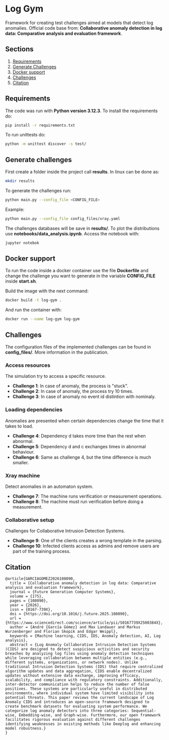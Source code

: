 # Log Gym 

Framework for creating test challenges aimed at models that detect log anomalies. Official code base from: **Collaborative anomaly detection in log data: Comparative analysis and evaluation framework**.


## Sections 
1. [Requirements](#requirements)
2. [Generate Challenges](#generate-challenges)
3. [Docker support](#docker-support)
4. [Challenges](#challenges)
5. [Citation](#citation)

## Requirements

The code was run with **Python version 3.12.3**. To install the requirements do:

```bash
pip install -r requirements.txt 
```
To run unittests do:

```bash
python -m unittest discover -s test/ 
```

## Generate challenges
First create a folder inside the project call **results**. In linux can be done as:

```bash
mkdir results
```

To generate the challenges run:

```bash
python main.py --config_file <CONFIG_FILE>
```

Example:

```bash
python main.py --config_file config_files/xray.yaml
```

The challenges databases will be save in **results/**. To plot the distributions use **notebooks/data_analysis.ipynb**. Access the notebook with:
```bash
jupyter notebok
```

## Docker support
To run the code inside a docker container use the file **Dockerfile** and change the challenge you want to generate in the variable **CONFIG_FILE** inside **start.sh**.

Build the image with the next command:
```bash
docker build -t log-gym .
```
And run the container with:
```bash
docker run --name log-gym log-gym
```
## Challenges

The configuration files of the implemented challenges can be found in **config_files/**. More information in the publication.

### Access resources

The simulation try to access a specific resource.

*   **Challenge 1**: In case of anomaly, the process is "stuck".
*   **Challenge 2**: In case of anomaly, the process try 10 times.
*   **Challenge 3**: In case of anomaly no event id distintion with nominaly.

### Loading dependencies

Anomalies are presented when certain dependencies change the time that it takes to load.

*   **Challenge 4**: Dependency d takes more time than the rest when abnormal.
*   **Challenge 5**: Dependency d and c exchanges times in abnormal behaviour.
*   **Challenge 6**: Same as challenge 4, but the time difference is much smaller.

### Xray machine

Detect anomalies in an automaton system.

* **Challenge 7**:  The machine runs verification or measurement operations.
* **Challenge 8**: The machine must run verification before doing a measurement.

### Collaborative setup

Challenges for Collaborative Intrusion Detection Systems.

* **Challenge 9**: One of the clients creates a wrong template in the parsing.
* **Challenge 10**: Infected clients access as admins and remove users are part of the training process.

## Citation
```
@article{GARCIAGOMEZ2026108090,
  title = {Collaborative anomaly detection in log data: Comparative analysis and evaluation framework},
  journal = {Future Generation Computer Systems},
  volume = {175},
  pages = {108090},
  year = {2026},
  issn = {0167-739X},
  doi = {https://doi.org/10.1016/j.future.2025.108090},
  url = {https://www.sciencedirect.com/science/article/pii/S0167739X2500384X},
  author = {André {García Gómez} and Max Landauer and Markus Wurzenberger and Florian Skopik and Edgar Weippl},
  keywords = {Machine learning, CIDS, IDS, Anomaly detection, AI, Log analysis},
  abstract = {Log Anomaly Collaborative Intrusion Detection Systems (CIDS) are designed to detect suspicious activities and security breaches by analyzing log files using anomaly detection techniques while leveraging collaboration between multiple entities (e.g., different systems, organizations, or network nodes). Unlike traditional Intrusion Detection Systems (IDS) that require centralized algorithm updates and data aggregation, CIDS enable decentralized updates without extensive data exchange, improving efficacy, scalability, and compliance with regulatory constraints. Additionally, inter-detector communication helps to reduce the number of false positives. These systems are particularly useful in distributed environments, where individual system have limited visibility into potential threats. This paper reviews the current landscape of Log Anomaly CIDS and introduces an open-source framework designed to create benchmark datasets for evaluating system performance. We categorize log anomaly detectors into three categories: Sequential-wise, Embedding-wise, and Graph-wise. Furthermore, our open framework facilitates rigorous evaluation against different challenges identifying weaknesses in existing methods like Deeplog and enhancing model robustness.}
}

```

